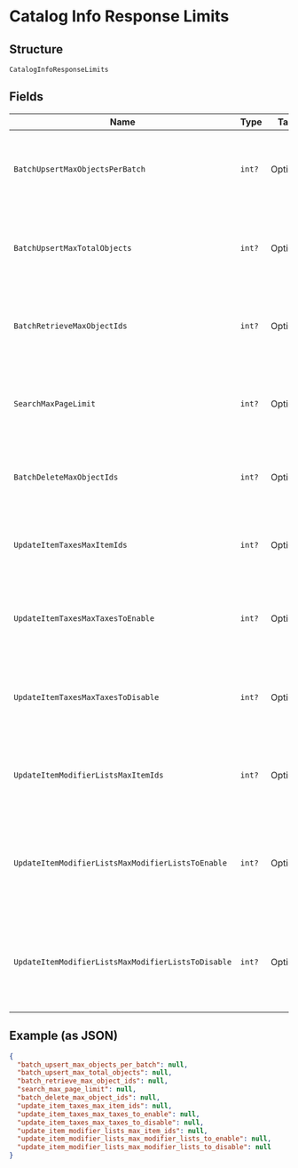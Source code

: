 
# Catalog Info Response Limits

## Structure

`CatalogInfoResponseLimits`

## Fields

| Name | Type | Tags | Description |
|  --- | --- | --- | --- |
| `BatchUpsertMaxObjectsPerBatch` | `int?` | Optional | The maximum number of objects that may appear within a single batch in a<br>`/v2/catalog/batch-upsert` request. |
| `BatchUpsertMaxTotalObjects` | `int?` | Optional | The maximum number of objects that may appear across all batches in a<br>`/v2/catalog/batch-upsert` request. |
| `BatchRetrieveMaxObjectIds` | `int?` | Optional | The maximum number of object IDs that may appear in a `/v2/catalog/batch-retrieve`<br>request. |
| `SearchMaxPageLimit` | `int?` | Optional | The maximum number of results that may be returned in a page of a<br>`/v2/catalog/search` response. |
| `BatchDeleteMaxObjectIds` | `int?` | Optional | The maximum number of object IDs that may be included in a single<br>`/v2/catalog/batch-delete` request. |
| `UpdateItemTaxesMaxItemIds` | `int?` | Optional | The maximum number of item IDs that may be included in a single<br>`/v2/catalog/update-item-taxes` request. |
| `UpdateItemTaxesMaxTaxesToEnable` | `int?` | Optional | The maximum number of tax IDs to be enabled that may be included in a single<br>`/v2/catalog/update-item-taxes` request. |
| `UpdateItemTaxesMaxTaxesToDisable` | `int?` | Optional | The maximum number of tax IDs to be disabled that may be included in a single<br>`/v2/catalog/update-item-taxes` request. |
| `UpdateItemModifierListsMaxItemIds` | `int?` | Optional | The maximum number of item IDs that may be included in a single<br>`/v2/catalog/update-item-modifier-lists` request. |
| `UpdateItemModifierListsMaxModifierListsToEnable` | `int?` | Optional | The maximum number of modifier list IDs to be enabled that may be included in<br>a single `/v2/catalog/update-item-modifier-lists` request. |
| `UpdateItemModifierListsMaxModifierListsToDisable` | `int?` | Optional | The maximum number of modifier list IDs to be disabled that may be included in<br>a single `/v2/catalog/update-item-modifier-lists` request. |

## Example (as JSON)

```json
{
  "batch_upsert_max_objects_per_batch": null,
  "batch_upsert_max_total_objects": null,
  "batch_retrieve_max_object_ids": null,
  "search_max_page_limit": null,
  "batch_delete_max_object_ids": null,
  "update_item_taxes_max_item_ids": null,
  "update_item_taxes_max_taxes_to_enable": null,
  "update_item_taxes_max_taxes_to_disable": null,
  "update_item_modifier_lists_max_item_ids": null,
  "update_item_modifier_lists_max_modifier_lists_to_enable": null,
  "update_item_modifier_lists_max_modifier_lists_to_disable": null
}
```

